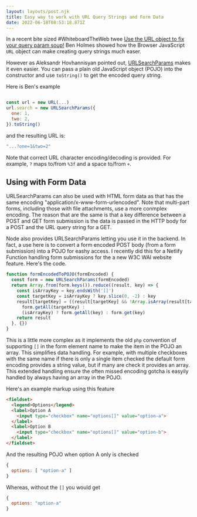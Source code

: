 ```yaml
---
layout: layouts/post.njk
title: Easy way to work with URL Query Strings and Form Data
date: 2022-06-18T08:53:18.871Z
---
```

In a recent bite sized #WhiteboardTheWeb twee [Use the URL object to fix your query param soup!](https://twitter.com/BHolmesDev/status/1537781446764535816) Ben Holmes showed how the Browser JavaScript `URL` object can make creating query strings much easer.

However as Aleksandr Hovhannisyan pointed out, [URLSearchParams](https://developer.mozilla.org/en-US/docs/Web/API/URLSearchParams) makes it even easier. You can pass a plain old JavaScript object (POJO) into the constructor and use `toString()` to get the encoded query string.

Here is Ben's example

```javascript

const url = new URL(...)
url.search = new URLSearchParams({
  one: 1,
  two: 2,
}).toString()

```

and the resulting URL is: 

``` javascript
"...?one=1&two=2"
```

Note that correct URL character encoding/decoding is provided. For example, `?` maps to/from `%3f` and a space to/from `+`.

## Using with Form Data

URLSearchParams can also be used with HTML form data as that has the same encoding "application/x-www-form-urlencoded". Note that multi-part forms, including those with file attachments, use a more conmplex encoding. The reason that are the same is that a key difference between a POST and GET form submission is the data is passed in the HTTP body for a POST and the URL query string for a GET.

Node also provides URLSearchParams letting you use it in the backend. In fact, a use here is to convert a form encoded POST body (from a form submission) into a POJO for eashy access. I recently did this for a Netlify Function handling form submissions for the a new W3C WAI website feature. Here's the code.

```javascript
function formEncodedToPOJO(formEncoded) {
  const form = new URLSearchParams(formEncoded)
  return Array.from(form.keys()).reduce((result, key) => {
    const isArrayKey = key.endsWith('[]')
    const targetKey = isArrayKey ? key.slice(0, -2) : key
    result[targetKey] = ((result[targetKey] && !Array.isArray(result[targetKey]))) ? // 2nd checkbox with this key
      form.getAll(targetKey) :
      (isArrayKey) ? form.getAll(key) : form.get(key)
    return result
  }, {})
}
```

This is a little more complex as it implements the old `php` convention of supporting `[]` in the form element name to make the item in the POJO an array. This simplifies data handling. For example, with multiple checkboxes with the same name if there is only a single item checked the default form encoding provides a string value, but if many are check it provides an array. This extended handling ensure the often missed encoding gotcha is easyily handled by always having an array in the POJO.

Here's an example markup using this feature

```html
<fieldset>
  <legend>Options</legend>
  <label>Option A
    <input type="checkbox" name="options[]" value="option-a">
  </label>
  <label>Option B
    <input type="checkbox" name="options[]" value="option-b">
  </label>
</fieldset>
```

And the resulting POJO when option A only is checked

```javascript
{
  options: [ "option-a" ]
}
```

Whereas, without the `[]` you would get

```javascript
{
  options: "option-a"
}
```
